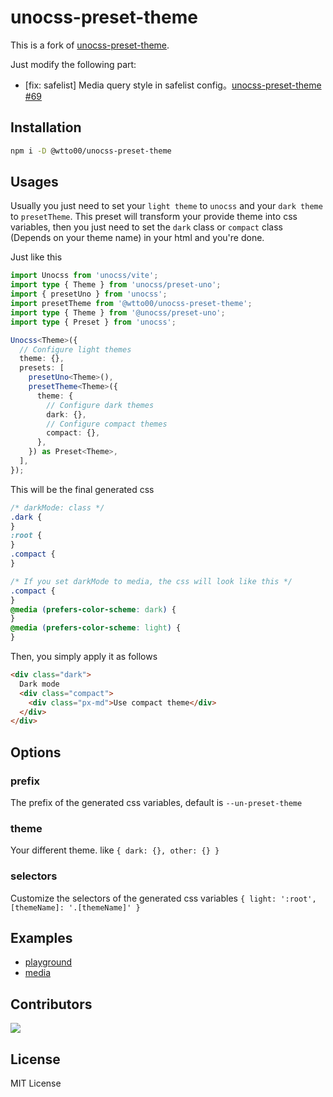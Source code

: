 # unocss-preset-theme

This is a fork of [unocss-preset-theme](https://github.com/unpreset/unocss-preset-theme).

Just modify the following part:

- [fix: safelist] Media query style in safelist config。[unocss-preset-theme #69](https://github.com/unpreset/unocss-preset-theme/pull/69)

## Installation

```bash
npm i -D @wtto00/unocss-preset-theme
```

## Usages

Usually you just need to set your `light theme` to `unocss` and your `dark theme` to `presetTheme`. This preset will transform your provide theme into css variables, then you just need to set the `dark` class or `compact` class (Depends on your theme name) in your html and you're done.

Just like this

```typescript
import Unocss from 'unocss/vite';
import type { Theme } from 'unocss/preset-uno';
import { presetUno } from 'unocss';
import presetTheme from '@wtto00/unocss-preset-theme';
import type { Theme } from '@unocss/preset-uno';
import type { Preset } from 'unocss';

Unocss<Theme>({
  // Configure light themes
  theme: {},
  presets: [
    presetUno<Theme>(),
    presetTheme<Theme>({
      theme: {
        // Configure dark themes
        dark: {},
        // Configure compact themes
        compact: {},
      },
    }) as Preset<Theme>,
  ],
});
```

This will be the final generated css

```css
/* darkMode: class */
.dark {
}
:root {
}
.compact {
}

/* If you set darkMode to media, the css will look like this */
.compact {
}
@media (prefers-color-scheme: dark) {
}
@media (prefers-color-scheme: light) {
}
```

Then, you simply apply it as follows

```html
<div class="dark">
  Dark mode
  <div class="compact">
    <div class="px-md">Use compact theme</div>
  </div>
</div>
```

## Options

### prefix

The prefix of the generated css variables, default is `--un-preset-theme`

### theme

Your different theme. like `{ dark: {}, other: {} }`

### selectors

Customize the selectors of the generated css variables `{ light: ':root', [themeName]: '.[themeName]' }`

## Examples

- [playground](./examples/playground/)
- [media](./examples/media/)

## Contributors

<a href="https://github.com/unpreset/unocss-preset-theme/graphs/contributors">
  <img src="https://contrib.rocks/image?repo=unpreset/unocss-preset-theme" />
</a>

## License

MIT License
